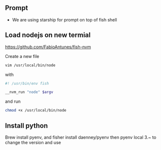 ## Prompt
- We are using starship for prompt on top of fish shell


## Load nodejs on new termial 
https://github.com/FabioAntunes/fish-nvm

Create a new file 
```bash
vim /usr/local/bin/node
```
with
```bash
#! /usr/bin/env fish

__nvm_run "node" $argv
```
and run 
```bash
chmod +x /usr/local/bin/node
```


## Install python
Brew install pyenv, and fisher install daenney/pyenv then pyenv local 3.~ to change the version and use
